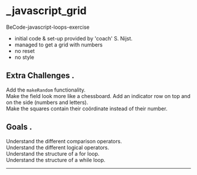 # _javascript_grid
BeCode-javascript-loops-exercise 

* initial code & set-up provided by 'coach' S. Nijst.  
* managed to get a grid with numbers
* no reset 
* no style 

## Extra Challenges . 
Add the `makeRandom` functionality.    
Make the field look more like a chessboard. Add an indicator row on top and on the side (numbers and letters).  
Make the squares contain their coördinate instead of their number.  

## Goals . 
 Understand the different comparison operators.  
 Understand the different logical operators.  
 Understand the structure of a for loop.  
 Understand the structure of a while loop.  
 ___
